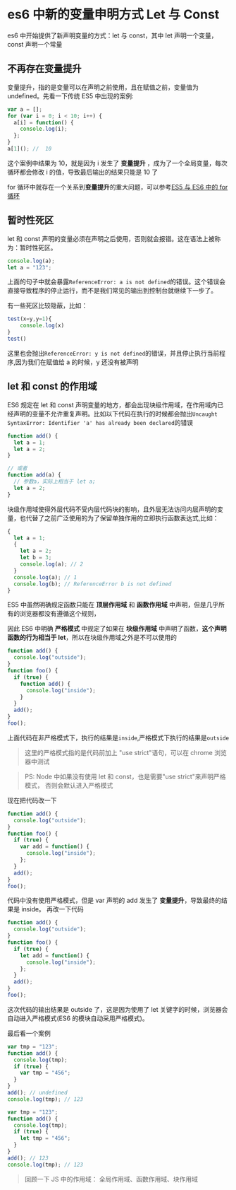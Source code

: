 # es6 中新的变量申明方式 Let 与 Const

es6 中开始提供了新声明变量的方式：let 与 const，其中 let 声明一个变量，const 声明一个常量

## 不再存在变量提升

变量提升，指的是变量可以在声明之前使用，且在赋值之前，变量值为 undefined。先看一下传统 ES5 中出现的案例:

```js
var a = [];
for (var i = 0; i < 10; i++) {
  a[i] = function() {
    console.log(i);
  };
}
a[1](); //  10
```

这个案例中结果为 10，就是因为 i 发生了 **变量提升** ，成为了一个全局变量，每次循环都会修改 i 的值，导致最后输出的结果只能是 10 了

for 循环中就存在一个关系到**变量提升**的重大问题，可以参考[ES5 与 ES6 中的 for 循环](../js-for/index.md)

## 暂时性死区

let 和 const 声明的变量必须在声明之后使用，否则就会报错。这在语法上被称为：暂时性死区。

```js
console.log(a);
let a = "123";
```

上面的句子中就会暴露`ReferenceError: a is not defined`的错误。这个错误会直接导致程序的停止运行，而不是我们常见的输出到控制台就继续下一步了。

有一些死区比较隐蔽，比如：

```js
test(x=y,y=1){
	console.log(x)
}
test()
```

这里也会抛出`ReferenceError: y is not defined`的错误，并且停止执行当前程序,因为我们在赋值给 a 的时候，y 还没有被声明

## let 和 const 的作用域

ES6 规定在 let 和 const 声明变量的地方，都会出现块级作用域，在作用域内已经声明的变量不允许重复声明。比如以下代码在执行的时候都会抛出`Uncaught SyntaxError: Identifier 'a' has already been declared`的错误

```js
function add() {
  let a = 1;
  let a = 2;
}

// 或者
function add(a) {
  // 参数a，实际上相当于 let a;
  let a = 2;
}
```

块级作用域使得外层代码不受内层代码块的影响，且外层无法访问内层声明的变量，也代替了之前广泛使用的为了保留单独作用的立即执行函数表达式,比如：

```js
{
  let a = 1;
  {
    let a = 2;
    let b = 3;
    console.log(a); // 2
  }
  console.log(a); // 1
  console.log(b); // ReferenceError b is not defined
}
```

ES5 中虽然明确规定函数只能在 **顶层作用域** 和 **函数作用域** 中声明，但是几乎所有的浏览器都没有遵循这个规则，

因此 ES6 中明确 **严格模式** 中规定了如果在 **块级作用域** 中声明了函数，**这个声明函数的行为相当于 let**，所以在块级作用域之外是不可以使用的

```js
function add() {
  console.log("outside");
}
function foo() {
  if (true) {
    function add() {
      console.log("inside");
    }
  }
  add();
}
foo();
```

上面代码在非严格模式下，执行的结果是`inside`,严格模式下执行的结果是`outside`

> 这里的严格模式指的是代码前加上 "use strict"语句，可以在 chrome 浏览器中测试

> PS: Node 中如果没有使用 let 和 const，也是需要"use strict"来声明严格模式， 否则会默认进入严格模式

现在把代码改一下

```js
function add() {
  console.log("outside");
}
function foo() {
  if (true) {
    var add = function() {
      console.log("inside");
    };
  }
  add();
}
foo();
```

代码中没有使用严格模式，但是 var 声明的 add 发生了 **变量提升**，导致最终的结果是 inside。 再改一下代码

```js
function add() {
  console.log("outside");
}
function foo() {
  if (true) {
    let add = function() {
      console.log("inside");
    };
  }
  add();
}
foo();
```

这次代码的输出结果是 outside 了，这是因为使用了 let 关键字的时候，浏览器会自动进入严格模式(ES6 的模块自动采用严格模式)。

最后看一个案例

```js
var tmp = "123";
function add() {
  console.log(tmp);
  if (true) {
    var tmp = "456";
  }
}
add(); // undefined
console.log(tmp); // 123

var tmp = "123";
function add() {
  console.log(tmp);
  if (true) {
    let tmp = "456";
  }
}
add(); // 123
console.log(tmp); // 123
```

> 回顾一下 JS 中的作用域： 全局作用域、函数作用域、块作用域
